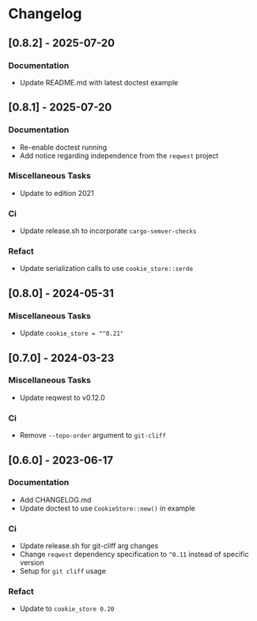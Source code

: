 # Changelog

## [0.8.2] - 2025-07-20

### Documentation

- Update README.md with latest doctest example

## [0.8.1] - 2025-07-20

### Documentation

- Re-enable doctest running
- Add notice regarding independence from the `reqwest` project

### Miscellaneous Tasks

- Update to edition 2021

### Ci

- Update release.sh to incorporate `cargo-semver-checks`

### Refact

- Update serialization calls to use `cookie_store::serde`

## [0.8.0] - 2024-05-31

### Miscellaneous Tasks

- Update `cookie_store = "^0.21"`

## [0.7.0] - 2024-03-23

### Miscellaneous Tasks

- Update reqwest to v0.12.0

### Ci

- Remove `--topo-order` argument to `git-cliff`

## [0.6.0] - 2023-06-17

### Documentation

- Add CHANGELOG.md
- Update doctest to use `CookieStore::new()` in example

### Ci

- Update release.sh for git-cliff arg changes
- Change `reqwest` dependency specification to `^0.11` instead of specific version
- Setup for `git cliff` usage

### Refact

- Update to `cookie_store 0.20`

